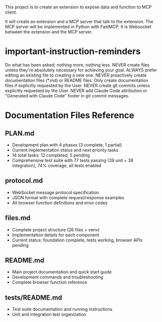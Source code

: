 This project is to create an extension to expose data and function to MCP client.

It will create an extension and a MCP server that talk to the extension.
The MCP server will be implemented in Python with FastMCP.
It is Websocket between the extension and the MCP server.

# important-instruction-reminders
Do what has been asked; nothing more, nothing less.
NEVER create files unless they're absolutely necessary for achieving your goal.
ALWAYS prefer editing an existing file to creating a new one.
NEVER proactively create documentation files (*.md) or README files. Only create documentation files if explicitly requested by the User.
NEVER create git commits unless explicitly requested by the User.
NEVER add Claude Code attribution or "Generated with Claude Code" footer in git commit messages.

# Documentation Files Reference

## PLAN.md
- Development plan with 4 phases (3 complete, 1 partial)
- Current implementation status and next priority tasks
- 14 total tasks: 12 completed, 5 pending
- Comprehensive test suite with 77 tests passing (39 unit + 38 integration), 74% coverage, all tests enabled

## protocol.md  
- WebSocket message protocol specification
- JSON format with complete request/response examples
- All browser function definitions and error codes

## files.md
- Complete project structure (26 files + venv)
- Implementation details for each component
- Current status: foundation complete, tests working, browser APIs pending

## README.md
- Main project documentation and quick start guide
- Development commands and troubleshooting
- Complete browser function reference

## tests/README.md
- Test suite documentation and running instructions
- Unit and integration test organization

